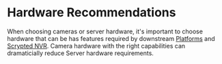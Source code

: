# Hardware Recommendations

When choosing cameras or server hardware, it's important to choose hardware that can be has features required by downstream [Platforms](/platforms) and [Scrypted NVR](/scrypted-nvr/). Camera hardware with the right capabilities can dramaticially reduce Server hardware requirements.